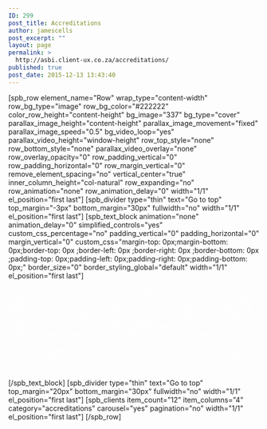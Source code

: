 ```yaml
---
ID: 299
post_title: Accreditations
author: jamescells
post_excerpt: ""
layout: page
permalink: >
  http://asbi.client-ux.co.za/accreditations/
published: true
post_date: 2015-12-13 13:43:40
---
```

[spb_row element_name="Row" wrap_type="content-width" row_bg_type="image" row_bg_color="#222222" color_row_height="content-height" bg_image="337" bg_type="cover" parallax_image_height="content-height" parallax_image_movement="fixed" parallax_image_speed="0.5" bg_video_loop="yes" parallax_video_height="window-height" row_top_style="none" row_bottom_style="none" parallax_video_overlay="none" row_overlay_opacity="0" row_padding_vertical="0" row_padding_horizontal="0" row_margin_vertical="0" remove_element_spacing="no" vertical_center="true" inner_column_height="col-natural" row_expanding="no" row_animation="none" row_animation_delay="0" width="1/1" el_position="first last"] [spb_divider type="thin" text="Go to top" top_margin="-3px" bottom_margin="30px" fullwidth="no" width="1/1" el_position="first last"] [spb_text_block animation="none" animation_delay="0" simplified_controls="yes" custom_css_percentage="no" padding_vertical="0" padding_horizontal="0" margin_vertical="0" custom_css="margin-top: 0px;margin-bottom: 0px;border-top: 0px ;border-left: 0px ;border-right: 0px ;border-bottom: 0px ;padding-top: 0px;padding-left: 0px;padding-right: 0px;padding-bottom: 0px;" border_size="0" border_styling_global="default" width="1/1" el_position="first last"]

<span style="color: #ffffff;">Johan Marais is a well-known African herpetologist with over 40 years’ experience and author of several books on reptiles. The African Snakebite Institute provides a variety of snake awareness, first aid for snakebite and venomous snake handling courses that are accredited by the International Society of Zoological Sciences (ISZS), Field Guides of Southern Africa (FGASA) endorsed and registered with the Health Professions Council of South Africa (HPCSA) for CPD points. The course contents and handling methods has been developed over many years and after visits to snake parks and reptile research facilities in various countries throughout the world.</span>

[/spb_text_block] [spb_divider type="thin" text="Go to top" top_margin="20px" bottom_margin="30px" fullwidth="no" width="1/1" el_position="first last"] [spb_clients item_count="12" item_columns="4" category="accreditations" carousel="yes" pagination="no" width="1/1" el_position="first last"] [/spb_row]